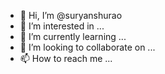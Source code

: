 - 👋 Hi, I’m @suryanshurao
- 👀 I’m interested in ...
- 🌱 I’m currently learning ...
- 💞️ I’m looking to collaborate on ...
- 📫 How to reach me ...

<!---
suryanshurao/suryanshurao is a ✨ special ✨ repository because its `README.md` (this file) appears on your GitHub profile.
You can click the Preview link to take a look at your changes.
--->

